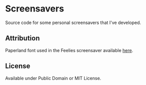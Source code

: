 # Screensavers

Source code for some personal screensavers that I've developed.

## Attribution

Paperland font used in the Feelies screensaver available [here](https://www.dafont.com/paperland.font).

## License

Available under Public Domain or MIT License.
